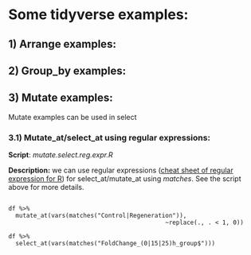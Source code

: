 # Some tidyverse examples:

## 1) Arrange examples:

## 2) Group_by examples:

## 3) Mutate examples:

Mutate examples can be used in select

### 3.1) Mutate_at/select_at using regular expressions:

**Script**: *mutate.select.reg.expr.R*

**Description:** we can use regular expressions ([cheat sheet of regular expression for R](https://rstudio.com/wp-content/uploads/2016/09/RegExCheatsheet.pdf)) for select_at/mutate_at using *matches*. See the script above for more details. 

```{r}

df %>%
  mutate_at(vars(matches("Control|Regeneration")),
                                            ~replace(., . < 1, 0))

df %>%
  select_at(vars(matches("FoldChange_(0|15|25)h_group$")))          

```
